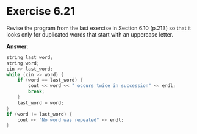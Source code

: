 # Exercise 6.21

Revise the program from the last exercise in Section 6.10 (p.213) so that it looks only for duplicated words that start with an uppercase letter.

**Answer**:

```cpp
string last_word;
string word;
cin >> last_word;
while (cin >> word) {
    if (word == last_word) {
        cout << word << " occurs twice in succession" << endl;
        break;
    }
    last_word = word;
}
if (word != last_word) {
    cout << "No word was repeated" << endl;
}
```